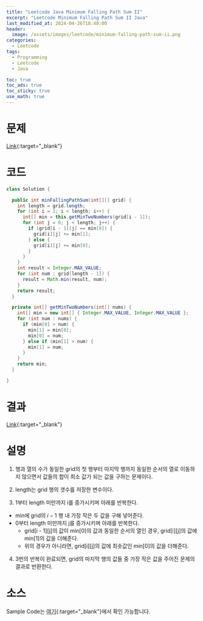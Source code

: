```yaml
---
title: "Leetcode Java Minimum Falling Path Sum II"
excerpt: "Leetcode Minimum Falling Path Sum II Java"
last_modified_at: 2024-04-26T18:40:00
header:
  image: /assets/images/leetcode/minimum-falling-path-sum-ii.png
categories:
  - Leetcode
tags:
  - Programming
  - Leetcode
  - Java

toc: true
toc_ads: true
toc_sticky: true
use_math: true
---
```

# 문제
[Link](https://leetcode.com/problems/minimum-falling-path-sum-ii/){:target="_blank"}

# 코드
```java
class Solution {

  public int minFallingPathSum(int[][] grid) {
    int length = grid.length;
    for (int i = 1; i < length; i++) {
      int[] min = this.getMinTwoNumbers(grid[i - 1]);
      for (int j = 0; j < length; j++) {
        if (grid[i - 1][j] == min[0]) {
          grid[i][j] += min[1];
        } else {
          grid[i][j] += min[0];
        }
      }
    }
    int result = Integer.MAX_VALUE;
    for (int num : grid[length - 1]) {
      result = Math.min(result, num);
    }
    return result;
  }

  private int[] getMinTwoNumbers(int[] nums) {
    int[] min = new int[] { Integer.MAX_VALUE, Integer.MAX_VALUE };
    for (int num : nums) {
      if (min[0] > num) {
        min[1] = min[0];
        min[0] = num;
      } else if (min[1] > num) {
        min[1] = num;
      }
    }
    return min;
  }

}
```

# 결과
[Link](https://leetcode.com/problems/minimum-falling-path-sum-ii/submissions/1242375372/){:target="_blank"}

# 설명
1. 행과 열의 수가 동일한 grid의 첫 행부터 마지막 행까지 동일한 순서의 열로 이동하지 않으면서 값들의 합이 최소 값가 되는 값을 구하는 문제이다.

2. length는 grid 행의 갯수를 저장한 변수이다.

3. 1부터 length 미만까지 i를 증가시키며 아래를 반복한다.
- min에 grid의 $i - 1$ 행 내 가장 작은 두 값을 구해 넣어준다.
- 0부터 length 미만까지 j를 증가시키며 아래를 반복한다.
  - grid[i - 1][j]의 값이 min[0]의 값과 동일한 순서의 열인 경우, grid[i][j]의 값에 min[1]의 값을 더해준다.
  - 위의 경우가 아니라면, grid[i][j]의 값에 최솟값인 min[0]의 값을 더해준다.

4. 3번의 반복이 완료되면, grid의 마지막 행의 값들 중 가장 작은 값을 주어진 문제의 결과로 반환한다.

# 소스
Sample Code는 [여기](https://github.com/GracefulSoul/leetcode/blob/master/src/main/java/gracefulsoul/problems/MinimumFallingPathSumII.java){:target="_blank"}에서 확인 가능합니다.